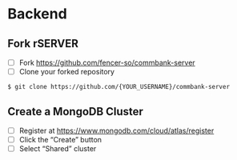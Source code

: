 # Backend
## Fork rSERVER
- [ ] Fork https://github.com/fencer-so/commbank-server
- [ ] Clone your forked repository

```shell
$ git clone https://github.com/{YOUR_USERNAME}/commbank-server
```

## Create a MongoDB Cluster
- [ ] Register at https://www.mongodb.com/cloud/atlas/register
- [ ] Click the “Create” button
- [ ] Select “Shared” cluster

